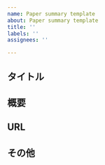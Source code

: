 ```yaml
---
name: Paper summary template
about: Paper summary template
title: ''
labels: ''
assignees: ''

---
```


## タイトル

## 概要

## URL

## その他
